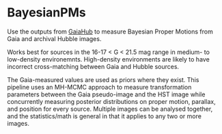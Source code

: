 # BayesianPMs
Use the outputs from [GaiaHub](https://github.com/AndresdPM/GaiaHub/) to measure Bayesian Proper Motions from Gaia and archival Hubble images.

Works best for sources in the 16-17 < G < 21.5 mag range in medium- to low-density environemnts. High-density environments are likely to have incorrect cross-matching between Gaia and Hubble sources. 

The Gaia-measured values are used as priors where they exist. This pipeline uses an MH-MCMC approach to measure transformation parameters between the Gaia pseudo-image and the HST image while concurrently measuring posterior distributions on proper motion, parallax, and position for every source. Multiple images can be analysed together, and the statistics/math is general in that it applies to any two or more images. 
